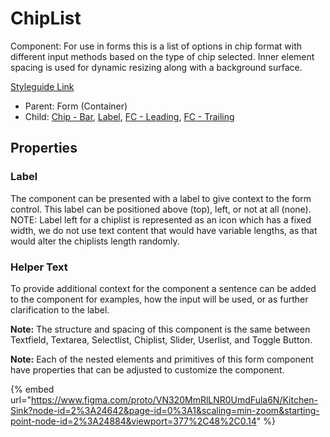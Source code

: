 # ChipList

Component: For use in forms this is a list of options in chip format with different input methods based on the type of chip selected. Inner element spacing is used for dynamic resizing along with a background surface.

[Styleguide Link](https://zpl.io/bzxM98l)

* Parent: Form (Container)
* Child: [Chip - Bar](../../overview/chip/chip-bar.md), [Label](../../overview/label.md), [FC - Leading](fc-leading.md), [FC - Trailing](fc-trailing.md)

## Properties

### Label

The component can be presented with a label to give context to the form control. This label can be positioned above (top), left, or not at all (none). NOTE: Label left for a chiplist is represented as an icon which has a fixed width, we do not use text content that would have variable lengths, as that would alter the chiplists length randomly.

### Helper Text

To provide additional context for the component a sentence can be added to the component for examples, how the input will be used, or as further clarification to the label.

**Note:** The structure and spacing of this component is the same between Textfield, Textarea, Selectlist, Chiplist, Slider, Userlist, and Toggle Button.

**Note:** Each of the nested elements and primitives of this form component have properties that can be adjusted to customize the component.

{% embed url="https://www.figma.com/proto/VN320MmRlLNR0UmdFula6N/Kitchen-Sink?node-id=2%3A24642&page-id=0%3A1&scaling=min-zoom&starting-point-node-id=2%3A24884&viewport=377%2C48%2C0.14" %}
